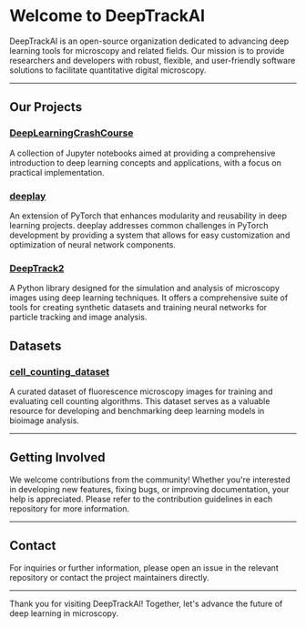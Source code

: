# Welcome to DeepTrackAI

DeepTrackAI is an open-source organization dedicated to advancing deep learning tools for microscopy and related fields. Our mission is to provide researchers and developers with robust, flexible, and user-friendly software solutions to facilitate quantitative digital microscopy.

---

## Our Projects

### [DeepLearningCrashCourse](https://github.com/DeepTrackAI/DeepLearningCrashCourse)
A collection of Jupyter notebooks aimed at providing a comprehensive introduction to deep learning concepts and applications, with a focus on practical implementation.

### [deeplay](https://github.com/DeepTrackAI/deeplay)
An extension of PyTorch that enhances modularity and reusability in deep learning projects. deeplay addresses common challenges in PyTorch development by providing a system that allows for easy customization and optimization of neural network components.

### [DeepTrack2](https://github.com/DeepTrackAI/DeepTrack2)
A Python library designed for the simulation and analysis of microscopy images using deep learning techniques. It offers a comprehensive suite of tools for creating synthetic datasets and training neural networks for particle tracking and image analysis.

## Datasets

### [cell_counting_dataset](https://github.com/DeepTrackAI/cell_counting_dataset)
A curated dataset of fluorescence microscopy images for training and evaluating cell counting algorithms. This dataset serves as a valuable resource for developing and benchmarking deep learning models in bioimage analysis.

---

## Getting Involved

We welcome contributions from the community! Whether you're interested in developing new features, fixing bugs, or improving documentation, your help is appreciated. Please refer to the contribution guidelines in each repository for more information.

---

## Contact

For inquiries or further information, please open an issue in the relevant repository or contact the project maintainers directly.

---

Thank you for visiting DeepTrackAI! Together, let's advance the future of deep learning in microscopy.
